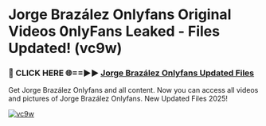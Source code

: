 # Jorge Brazález Onlyfans Original Videos 0nlyFans Leaked - Files Updated! (vc9w)

<h3>🔴 CLICK HERE 🌐==►► <a href="https://tinyurl.com/ehrbuxhb" rel="nofollow">Jorge Brazález Onlyfans Updated Files</a></h3>

Get Jorge Brazález Onlyfans and all content. Now you can access all videos and pictures of Jorge Brazález Onlyfans. New Updated Files 2025!

[![vc9w](https://i.imgur.com/lVYEuWS.gif)](https://tinyurl.com/ehrbuxhb)
